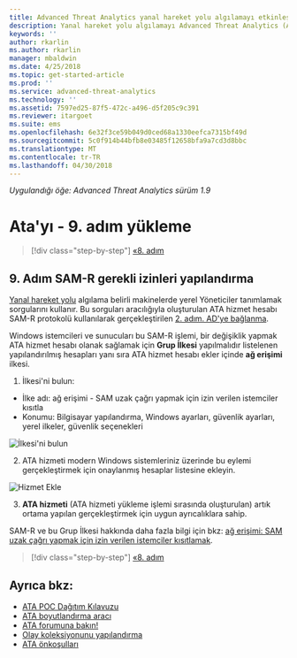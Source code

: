 ```yaml
---
title: Advanced Threat Analytics yanal hareket yolu algılamayı etkinleştirmek için SAM-R yapılandırma | Microsoft Docs
description: Yanal hareket yolu algılamayı Advanced Threat Analytics (ATA) içinde etkinleştirmek için SAM-R yapılandırmayı açıklar
keywords: ''
author: rkarlin
ms.author: rkarlin
manager: mbaldwin
ms.date: 4/25/2018
ms.topic: get-started-article
ms.prod: ''
ms.service: advanced-threat-analytics
ms.technology: ''
ms.assetid: 7597ed25-87f5-472c-a496-d5f205c9c391
ms.reviewer: itargoet
ms.suite: ems
ms.openlocfilehash: 6e32f3ce59b049d0ced68a1330eefca7315bf49d
ms.sourcegitcommit: 5c0f914b44bfb8e03485f12658bfa9a7cd3d8bbc
ms.translationtype: MT
ms.contentlocale: tr-TR
ms.lasthandoff: 04/30/2018
---
```

*Uygulandığı öğe: Advanced Threat Analytics sürüm 1.9*

# <a name="install-ata---step-9"></a>Ata'yı - 9. adım yükleme

>[!div class="step-by-step"]
[«8. adım](install-ata-step7.md)

## <a name="step-9-configure-sam-r-required-permissions"></a>9. Adım SAM-R gerekli izinleri yapılandırma

[Yanal hareket yolu](use-case-lateral-movement-path.md) algılama belirli makinelerde yerel Yöneticiler tanımlamak sorgularını kullanır. Bu sorguları aracılığıyla oluşturulan ATA hizmet hesabı SAM-R protokolü kullanılarak gerçekleştirilen [2. adım. AD'ye bağlanma](install-ata-step2.md).
 
Windows istemcileri ve sunucuları bu SAM-R işlemi, bir değişiklik yapmak ATA hizmet hesabı olanak sağlamak için **Grup İlkesi** yapılmalıdır listelenen yapılandırılmış hesapları yanı sıra ATA hizmet hesabı ekler içinde **ağ erişimi** ilkesi.

1. İlkesi'ni bulun:

 - İlke adı: ağ erişimi - SAM uzak çağrı yapmak için izin verilen istemciler kısıtla
 - Konumu: Bilgisayar yapılandırma, Windows ayarları, güvenlik ayarları, yerel ilkeler, güvenlik seçenekleri
  
  ![İlkesi'ni bulun](./media/samr-policy-location.png)

2. ATA hizmeti modern Windows sistemleriniz üzerinde bu eylemi gerçekleştirmek için onaylanmış hesaplar listesine ekleyin.
 
  ![Hizmet Ekle](./media/samr-add-service.png)

3. **ATA hizmeti** (ATA hizmeti yükleme işlemi sırasında oluşturulan) artık ortama yapılan gerçekleştirmek için uygun ayrıcalıklara sahip.

SAM-R ve bu Grup İlkesi hakkında daha fazla bilgi için bkz: [ağ erişimi: SAM uzak çağrı yapmak için izin verilen istemciler kısıtlamak](https://docs.microsoft.com/windows/security/threat-protection/security-policy-settings/network-access-restrict-clients-allowed-to-make-remote-sam-calls).


>[!div class="step-by-step"]
[«8. adım](install-ata-step7.md)

## <a name="see-also"></a>Ayrıca bkz:
- [ATA POC Dağıtım Kılavuzu](http://aka.ms/atapoc)
- [ATA boyutlandırma aracı](http://aka.ms/atasizingtool)
- [ATA forumuna bakın!](https://social.technet.microsoft.com/Forums/security/home?forum=mata)
- [Olay koleksiyonunu yapılandırma](configure-event-collection.md)
- [ATA önkoşulları](ata-prerequisites.md)
